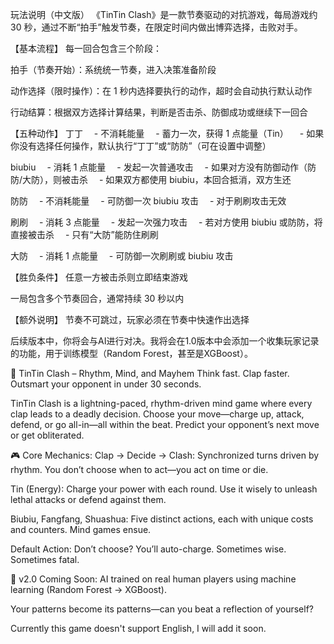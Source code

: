 玩法说明（中文版）
《TinTin Clash》是一款节奏驱动的对抗游戏，每局游戏约 30 秒，通过不断“拍手”触发节奏，在限定时间内做出博弈选择，击败对手。

【基本流程】
每一回合包含三个阶段：

拍手（节奏开始）：系统统一节奏，进入决策准备阶段

动作选择（限时操作）：在 1 秒内选择要执行的动作，超时会自动执行默认动作

行动结算：根据双方选择计算结果，判断是否击杀、防御成功或继续下一回合

【五种动作】
丁丁
 - 不消耗能量
 - 蓄力一次，获得 1 点能量（Tin）
 - 如果你没有选择任何操作，默认执行“丁丁”或“防防”（可在设置中调整）

biubiu
 - 消耗 1 点能量
 - 发起一次普通攻击
 - 如果对方没有防御动作（防防/大防），则被击杀
 - 如果双方都使用 biubiu，本回合抵消，双方生还

防防
 - 不消耗能量
 - 可防御一次 biubiu 攻击
 - 对于刷刷攻击无效

刷刷
 - 消耗 3 点能量
 - 发起一次强力攻击
 - 若对方使用 biubiu 或防防，将直接被击杀
 - 只有“大防”能防住刷刷

大防
 - 消耗 1 点能量
 - 可防御一次刷刷或 biubiu 攻击

【胜负条件】
任意一方被击杀则立即结束游戏

一局包含多个节奏回合，通常持续 30 秒以内

【额外说明】
节奏不可跳过，玩家必须在节奏中快速作出选择

后续版本中，你将会与AI进行对决。我将会在1.0版本中会添加一个收集玩家记录的功能，用于训练模型（Random Forest，甚至是XGBoost）。



🔹 TinTin Clash – Rhythm, Mind, and Mayhem Think fast. Clap faster. Outsmart your opponent in under 30 seconds.

TinTin Clash is a lightning-paced, rhythm-driven mind game where every clap leads to a deadly decision. Choose your move—charge up, attack, defend, or go all-in—all within the beat. Predict your opponent’s next move or get obliterated.

🎮 Core Mechanics: Clap → Decide → Clash: Synchronized turns driven by rhythm. You don’t choose when to act—you act on time or die.

Tin (Energy): Charge your power with each round. Use it wisely to unleash lethal attacks or defend against them.

Biubiu, Fangfang, Shuashua: Five distinct actions, each with unique costs and counters. Mind games ensue.

Default Action: Don’t choose? You’ll auto-charge. Sometimes wise. Sometimes fatal.

🤖 v2.0 Coming Soon: AI trained on real human players using machine learning (Random Forest → XGBoost).

Your patterns become its patterns—can you beat a reflection of yourself?

Currently this game doesn't support English, I will add it soon.

